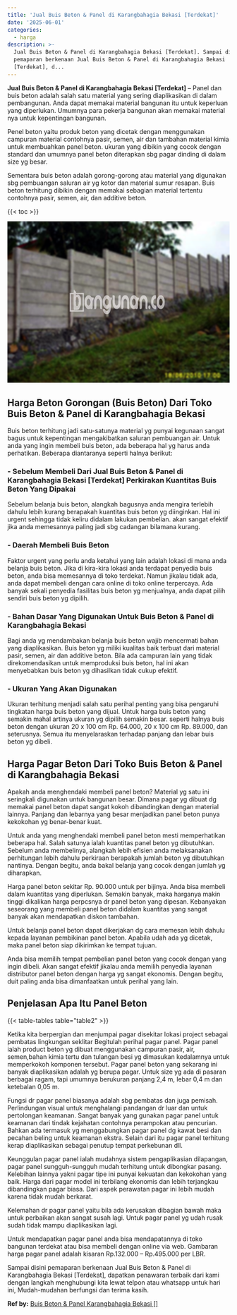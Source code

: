 ```yaml
---
title: 'Jual Buis Beton & Panel di Karangbahagia Bekasi [Terdekat]'
date: '2025-06-01'
categories:
  - harga
description: >-
  Jual Buis Beton & Panel di Karangbahagia Bekasi [Terdekat]. Sampai disini
  pemaparan berkenaan Jual Buis Beton & Panel di Karangbahagia Bekasi
  [Terdekat], d...
---
```


**Jual Buis Beton & Panel di Karangbahagia Bekasi \[Terdekat\]** – Panel dan buis beton adalah salah satu material yang sering diaplikasikan di dalam pembangunan. Anda dapat memakai material bangunan itu untuk keperluan yang diperlukan. Umumnya para pekerja bangunan akan memakai material nya untuk kepentingan bangunan.

Penel beton yaitu produk beton yang dicetak dengan menggunakan campuran material contohnya pasir, semen, air dan tambahan material kimia untuk membuahkan panel beton. ukuran yang dibikin yang cocok dengan standard dan umumnya panel beton diterapkan sbg pagar dinding di dalam size yg besar.

Sementara buis beton adalah gorong-gorong atau material yang digunakan sbg pembuangan saluran air yg kotor dan material sumur resapan. Buis beton terhitung dibikin dengan memakai sebagian material tertentu contohnya pasir, semen, air, dan additive beton.

{{< toc >}}

![Jual Buis Beton & Panel di Karangbahagia Bekasi [Terdekat]](/images/jual-panel-buis-beton-murah-49.png)

## Harga Beton Gorongan (Buis Beton) Dari Toko Buis Beton & Panel di Karangbahagia Bekasi

Buis beton terhitung jadi satu-satunya material yg punyai kegunaan sangat bagus untuk kepentingan mengakibatkan saluran pembuangan air. Untuk anda yang ingin membeli buis beton, ada beberapa hal yg harus anda perhatikan. Beberapa diantaranya seperti halnya berikut:

### \- Sebelum Membeli Dari Jual Buis Beton & Panel di Karangbahagia Bekasi \[Terdekat\] Perkirakan Kuantitas Buis Beton Yang Dipakai

Sebelum belanja buis beton, alangkah bagusnya anda mengira terlebih dahulu lebih kurang berapakah kuantitas buis beton yg diinginkan. Hal ini urgent sehingga tidak keliru didalam lakukan pembelian. akan sangat efektif jika anda memesannya paling jadi sbg cadangan bilamana kurang.

### \- Daerah Membeli Buis Beton

Faktor urgent yang perlu anda ketahui yang lain adalah lokasi di mana anda belanja buis beton. Jika di kira-kira lokasi anda terdapat penyedia buis beton, anda bisa memesannya di toko terdekat. Namun jikalau tidak ada, anda dapat membeli dengan cara online di toko online terpercaya. Ada banyak sekali penyedia fasilitas buis beton yg menjualnya, anda dapat pilih sendiri buis beton yg dipilih.

### \- Bahan Dasar Yang Digunakan Untuk Buis Beton & Panel di Karangbahagia Bekasi

Bagi anda yg mendambakan belanja buis beton wajib mencermati bahan yang diaplikasikan. Buis beton yg miliki kualitas baik terbuat dari material pasir, semen, air dan additive beton. Bila ada campuran lain yang tidak direkomendasikan untuk memproduksi buis beton, hal ini akan menyebabkan buis beton yg dihasilkan tidak cukup efektif.

### \- Ukuran Yang Akan Digunakan

Ukuran terhitung menjadi salah satu perihal penting yang bisa pengaruhi tingkatan harga buis beton yang dijual. Untuk harga buis beton yang semakin mahal artinya ukuran yg dipilih semakin besar. seperti halnya buis beton dengan ukuran 20 x 100 cm Rp. 64.000, 20 x 100 cm Rp. 89.000, dan seterusnya. Semua itu menyelaraskan terhadap panjang dan lebar buis beton yg dibeli.

## Harga Pagar Beton Dari Toko Buis Beton & Panel di Karangbahagia Bekasi

Apakah anda menghendaki membeli panel beton? Material yg satu ini seringkali digunakan untuk bangunan besar. Dimana pagar yg dibuat dg memakai panel beton dapat sangat kokoh dibandingkan dengan material lainnya. Panjang dan lebarnya yang besar menjadikan panel beton punya kekokohan yg benar-benar kuat.

Untuk anda yang menghendaki membeli panel beton mesti memperhatikan beberapa hal. Salah satunya ialah kuantitas panel beton yg dibutuhkan. Sebelum anda membelinya, alangkah lebih efisien anda melaksanakan perhitungan lebih dahulu perkiraan berapakah jumlah beton yg dibutuhkan nantinya. Dengan begitu, anda bakal belanja yang cocok dengan jumlah yg diharapkan.

Harga panel beton sekitar Rp. 90.000 untuk per bijinya. Anda bisa membeli dalam kuantitas yang diperlukan. Semakin banyak, maka harganya makin tinggi dikalikan harga perpcsnya dr panel beton yang dipesan. Kebanyakan seseorang yang membeli panel beton didalam kuantitas yang sangat banyak akan mendapatkan diskon tambahan.

Untuk belanja panel beton dapat dikerjakan dg cara memesan lebih dahulu kepada layanan pembikinan panel beton. Apabila udah ada yg dicetak, maka panel beton siap dikirimkan ke tempat tujuan.

Anda bisa memilih tempat pembelian panel beton yang cocok dengan yang ingin dibeli. Akan sangat efektif jikalau anda memilih penyedia layanan distributor panel beton dengan harga yg sangat ekonomis. Dengan begitu, duit paling anda bisa dimanfaatkan untuk perihal yang lain.

## Penjelasan Apa Itu Panel Beton

{{< table-tables table="table2" >}}

Ketika kita berpergian dan menjumpai pagar disekitar lokasi project sebagai pembatas lingkungan seklitar Begitulah perihal pagar panel. Pagar panel ialah product beton yg dibuat menggunakan campuran pasir, air, semen,bahan kimia tertu dan tulangan besi yg dimasukan kedalamnya untuk memperkokoh komponen tersebut. Pagar panel beton yang sekarang ini banyak diaplikasikan adalah yg berupa pagar. Untuk size yg ada di pasaran berbagai ragam, tapi umumnya berukuran panjang 2,4 m, lebar 0,4 m dan ketebalan 0,05 m.

Fungsi dr pagar panel biasanya adalah sbg pembatas dan juga pemisah. Perlindungan visual untuk menghalangi pandangan dr luar dan untuk pertolongan keamanan. Sangat banyak yang gunakan pagar panel untuk keamanan dari tindak kejahatan contohnya perampokan atau pencurian. Bahkan ada termasuk yg menggabungkan pagar panel dg kawat besi dan pecahan beling untuk keamanan ekstra. Selain dari itu pagar panel terhitung kerap diaplikasikan sebagai penutup tempat perkebunan dll.

Keunggulan pagar panel ialah mudahnya sistem pengaplikasian dilapangan, pagar panel sungguh-sungguh mudah terhitung untuk dibongkar pasang. Kelebihan lainnya yakni pagar tipe ini punyai kekuatan dan kekokohan yang baik. Harga dari pagar model ini terbilang ekonomis dan lebih terjangkau dibandingkan pagar biasa. Dari aspek perawatan pagar ini lebih mudah karena tidak mudah berkarat.

Kelemahan dr pagar panel yaitu bila ada kerusakan dibagian bawah maka untuk perbaikan akan sangat susah lagi. Untuk pagar panel yg udah rusak sudah tidak mampu diaplikasikan lagi.

Untuk mendapatkan pagar panel anda bisa mendapatannya di toko bangunan terdekat atau bisa membeli dengan online via web. Gambaran harga pagar panel adalah kisaran Rp.132.000 – Rp.495.000 per LBR.

Sampai disini pemaparan berkenaan Jual Buis Beton & Panel di Karangbahagia Bekasi \[Terdekat\], dapatkan penawaran terbaik dari kami dengan langkah menghubungi kita lewat telpon atau whatsapp untuk hari ini, Mudah-mudahan berfungsi dan terima kasih.

**Ref by:** [Buis Beton & Panel Karangbahagia Bekasi []](https://id.wikipedia.org/wiki/Buis)
